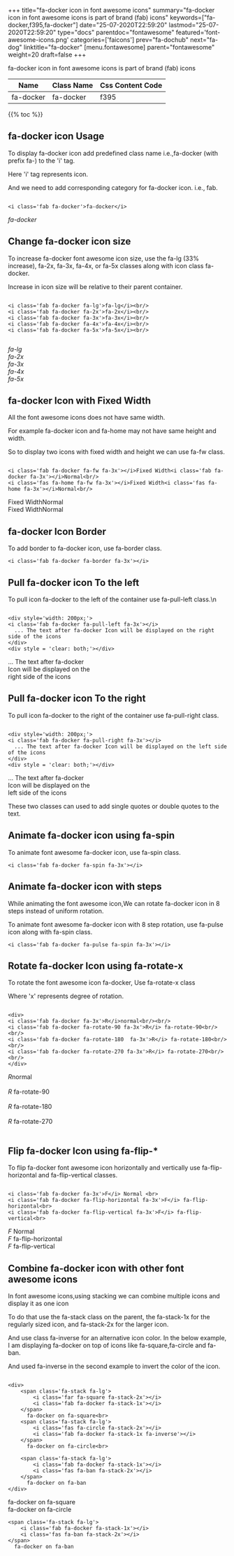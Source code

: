 +++
title="fa-docker icon in font awesome icons"
summary="fa-docker icon in font awesome icons is part of brand (fab) icons"
keywords=["fa-docker,f395,fa-docker"]
date="25-07-2020T22:59:20"
lastmod="25-07-2020T22:59:20"
type="docs"
parentdoc="fontawesome"
featured='font-awesome-icons.png'
categories=['faicons']
prev="fa-dochub"
next="fa-dog"
linktitle="fa-docker"
[menu.fontawesome]
parent="fontawesome"
weight=20
draft=false
+++


fa-docker icon in font awesome icons is part of brand (fab) icons

<div class='table-responsive'><table class='table'><thead><tr><th>Name</th><th>Class Name</th><th>Css Content Code</th></tr></thead><tbody><tr><td>fa-docker</td><td>fa-docker</td><td>f395</td></tr></tbody></table></div>


{{% toc %}}


## fa-docker icon Usage

To display fa-docker icon add predefined class name i.e.,fa-docker (with prefix fa-) to the 'i' tag.

Here 'i' tag represents icon.

And we need to add corresponding category for fa-docker icon. i.e., fab.


```

<i class='fab fa-docker'>fa-docker</i>
```

<i class='fab fa-docker'>fa-docker</i>




## Change fa-docker icon size
To increase fa-docker font awesome icon size, use the fa-lg (33% increase), fa-2x, fa-3x, fa-4x, or fa-5x classes along with icon class fa-docker.

Increase in icon size will be relative to their parent container. 

```

<i class='fab fa-docker fa-lg'>fa-lg</i><br/>
<i class='fab fa-docker fa-2x'>fa-2x</i><br/>
<i class='fab fa-docker fa-3x'>fa-3x</i><br/>
<i class='fab fa-docker fa-4x'>fa-4x</i><br/>
<i class='fab fa-docker fa-5x'>fa-5x</i><br/>
            
```

<i class='fab fa-docker fa-lg'>fa-lg</i><br/>
<i class='fab fa-docker fa-2x'>fa-2x</i><br/>
<i class='fab fa-docker fa-3x'>fa-3x</i><br/>
<i class='fab fa-docker fa-4x'>fa-4x</i><br/>
<i class='fab fa-docker fa-5x'>fa-5x</i><br/>
            



## fa-docker Icon with Fixed Width 

All the font awesome icons does not have same width.

For example fa-docker icon and fa-home may not have same height and width.

So to display two icons with fixed width and height we can use fa-fw class.


```

<i class='fab fa-docker fa-fw fa-3x'></i>Fixed Width<i class='fab fa-docker fa-3x'></i>Normal<br/>
<i class='fas fa-home fa-fw fa-3x'></i>Fixed Width<i class='fas fa-home fa-3x'></i>Normal<br/>
```

<i class='fab fa-docker fa-fw fa-3x'></i>Fixed Width<i class='fab fa-docker fa-3x'></i>Normal<br/>
<i class='fas fa-home fa-fw fa-3x'></i>Fixed Width<i class='fas fa-home fa-3x'></i>Normal<br/>



## fa-docker Icon Border 

To add border to fa-docker icon, use fa-border class.


```
<i class='fab fa-docker fa-border fa-3x'></i>

```
<i class='fab fa-docker fa-border fa-3x'></i>





## Pull fa-docker icon To the left

To pull icon fa-docker to the left of the container use fa-pull-left class.\n

```

<div style='width: 200px;'>
<i class='fab fa-docker fa-pull-left fa-3x'></i>
  ... The text after fa-docker Icon will be displayed on the right side of the icons
</div>
<div style = 'clear: both;'></div>
```

<div style='width: 200px;'>
<i class='fab fa-docker fa-pull-left fa-3x'></i>
  ... The text after fa-docker Icon will be displayed on the right side of the icons
</div>
<div style = 'clear: both;'></div>




## Pull fa-docker icon To the right
To pull icon fa-docker to the right of the container use fa-pull-right class.

```

<div style='width: 200px;'>
<i class='fab fa-docker fa-pull-right fa-3x'></i>
  ... The text after fa-docker Icon will be displayed on the left side of the icons
</div>
<div style = 'clear: both;'></div>
```

<div style='width: 200px;'>
<i class='fab fa-docker fa-pull-right fa-3x'></i>
  ... The text after fa-docker Icon will be displayed on the left side of the icons
</div>
<div style = 'clear: both;'></div>

These two classes can used to add single quotes or double quotes to the text.


## Animate fa-docker icon using fa-spin
To animate font awesome fa-docker icon, use fa-spin class.

```
<i class='fab fa-docker fa-spin fa-3x'></i>
```
<i class='fab fa-docker fa-spin fa-3x'></i>




## Animate fa-docker icon with steps
While animating the font awesome icon,We can rotate fa-docker icon in 8 steps instead of uniform rotation.

To animate font awesome fa-docker icon with 8 step rotation, use fa-pulse icon along with fa-spin class.


```
<i class='fab fa-docker fa-pulse fa-spin fa-3x'></i>

```
<i class='fab fa-docker fa-pulse fa-spin fa-3x'></i>





## Rotate fa-docker Icon using fa-rotate-x
To rotate the font awesome icon fa-docker, Use fa-rotate-x class

Where 'x' represents degree of rotation.


```

<div>
<i class='fab fa-docker fa-3x'>R</i>normal<br/><br/>
<i class='fab fa-docker fa-rotate-90 fa-3x'>R</i> fa-rotate-90<br/><br/> 
<i class='fab fa-docker fa-rotate-180  fa-3x'>R</i> fa-rotate-180<br/><br/> 
<i class='fab fa-docker fa-rotate-270 fa-3x'>R</i> fa-rotate-270<br/><br/>
</div>
```

<div>
<i class='fab fa-docker fa-3x'>R</i>normal<br/><br/>
<i class='fab fa-docker fa-rotate-90 fa-3x'>R</i> fa-rotate-90<br/><br/> 
<i class='fab fa-docker fa-rotate-180  fa-3x'>R</i> fa-rotate-180<br/><br/> 
<i class='fab fa-docker fa-rotate-270 fa-3x'>R</i> fa-rotate-270<br/><br/>
</div>




## Flip fa-docker Icon using fa-flip-*
To flip fa-docker font awesome icon horizontally and vertically use fa-flip-horizontal and fa-flip-vertical classes. 

```

<i class='fab fa-docker fa-3x'>F</i> Normal <br>
<i class='fab fa-docker fa-flip-horizontal fa-3x'>F</i> fa-flip-horizontal<br>
<i class='fab fa-docker fa-flip-vertical fa-3x'>F</i> fa-flip-vertical<br>
```

<i class='fab fa-docker fa-3x'>F</i> Normal <br>
<i class='fab fa-docker fa-flip-horizontal fa-3x'>F</i> fa-flip-horizontal<br>
<i class='fab fa-docker fa-flip-vertical fa-3x'>F</i> fa-flip-vertical<br>




## Combine fa-docker icon with other font awesome icons
In font awesome icons,using stacking we can combine multiple icons and display it as one icon 

To do that use the fa-stack class on the parent, the fa-stack-1x for the regularly sized icon, and fa-stack-2x for the larger icon.

And use class fa-inverse for an alternative icon color. 
In the below example, I am displaying fa-docker on top of icons like fa-square,fa-circle and fa-ban.

And used fa-inverse in the second example to invert the color of the icon.

```

<div>
    <span class='fa-stack fa-lg'>
        <i class='far fa-square fa-stack-2x'></i>
        <i class='fab fa-docker fa-stack-1x'></i>
    </span>
      fa-docker on fa-square<br>
    <span class='fa-stack fa-lg'>
        <i class='fas fa-circle fa-stack-2x'></i>
        <i class='fab fa-docker fa-stack-1x fa-inverse'></i>
    </span>
      fa-docker on fa-circle<br>

    <span class='fa-stack fa-lg'>
        <i class='fab fa-docker fa-stack-1x'></i>
        <i class='fas fa-ban fa-stack-2x'></i>
    </span>
      fa-docker on fa-ban
</div>
```

<div>
    <span class='fa-stack fa-lg'>
        <i class='far fa-square fa-stack-2x'></i>
        <i class='fab fa-docker fa-stack-1x'></i>
    </span>
      fa-docker on fa-square<br>
    <span class='fa-stack fa-lg'>
        <i class='fas fa-circle fa-stack-2x'></i>
        <i class='fab fa-docker fa-stack-1x fa-inverse'></i>
    </span>
      fa-docker on fa-circle<br>

    <span class='fa-stack fa-lg'>
        <i class='fab fa-docker fa-stack-1x'></i>
        <i class='fas fa-ban fa-stack-2x'></i>
    </span>
      fa-docker on fa-ban
</div>






